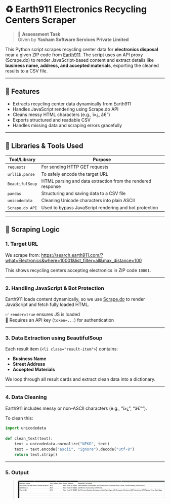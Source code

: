 # ♻️ Earth911 Electronics Recycling Centers Scraper

> 📝 **Assessment Task**  
> Given by **Yasham Software Services Private Limited**  

This Python script scrapes recycling center data for **electronics disposal** near a given ZIP code from [Earth911](https://search.earth911.com/). The script uses an API proxy (Scrape.do) to render JavaScript-based content and extract details like **business name, address, and accepted materials**, exporting the cleaned results to a CSV file.

---

## 🚀 Features

- Extracts recycling center data dynamically from Earth911
- Handles JavaScript rendering using Scrape.do API
- Cleans messy HTML characters (e.g., ï»¿, â€”)
- Exports structured and readable CSV
- Handles missing data and scraping errors gracefully

---

## 🧰 Libraries & Tools Used

| Tool/Library       | Purpose                                                                 |
|--------------------|-------------------------------------------------------------------------|
| `requests`         | For sending HTTP GET requests                                            |
| `urllib.parse`     | To safely encode the target URL                                          |
| `BeautifulSoup`    | HTML parsing and data extraction from the rendered response             |
| `pandas`           | Structuring and saving data to a CSV file                               |
| `unicodedata`      | Cleaning Unicode characters into plain ASCII                            |
| `Scrape.do API`    | Used to bypass JavaScript rendering and bot protection                  |

---

## 🧠 Scraping Logic

### 1. **Target URL**
We scrape from:
https://search.earth911.com/?what=Electronics&where=10001&list_filter=all&max_distance=100


This shows recycling centers accepting electronics in ZIP code `10001`.

---

### 2. **Handling JavaScript & Bot Protection**

Earth911 loads content dynamically, so we use [Scrape.do](https://scrape.do/) to render JavaScript and fetch fully loaded HTML.

✅ `render=true` ensures JS is loaded  
🔑 Requires an API key (`token=...`) for authentication

---

### 3. **Data Extraction using BeautifulSoup**

Each result item (`<li class="result-item">`) contains:

- **Business Name**
- **Street Address**
- **Accepted Materials**

We loop through all result cards and extract clean data into a dictionary.

---

### 4. **Data Cleaning**

Earth911 includes messy or non-ASCII characters (e.g., “ï»¿”, “â€””).

To clean this:

```python
import unicodedata

def clean_text(text):
    text = unicodedata.normalize("NFKD", text)
    text = text.encode("ascii", "ignore").decode("utf-8")
    return text.strip()
```
---

### 5. **Output** 
>![](/image.png)
